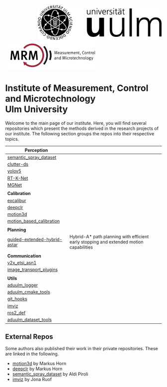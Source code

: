 <img align="right" src="https://github.com/uulm-mrm/.github/blob/main/imgs/Logo_uulm_Vorlage_100mm_schwarz.png" width="400">
<img src="https://github.com/uulm-mrm/.github/blob/main/imgs/Logo_MRM_Text-breit-en.png" width="300">

# Institute of Measurement, Control and Microtechnology <br>Ulm University
Welcome to the main page of our institute. Here, you will find several repositories which present the methods derived in the research projects of our institute.
The following section groups the repos into their respective topics.

|  Perception |   |
|---|---|
|  [semantic_spray_dataset](https://github.com/aldipiroli/semantic_spray_dataset) |   |
|  [clutter-ds](https://github.com/uulm-mrm/clutter-ds) |   |
| [yolov5](https://github.com/uulm-mrm/yolov5) |  |
|  [RT-K-Net](https://github.com/uulm-mrm/RT-K-Net)|   |
| [MGNet](https://github.com/uulm-mrm/MGNet) |   |
|  |  |
|  **Calibration** |   |
|  [excalibur](https://github.com/uulm-mrm/excalibur)|   |
| [deepclr](https://github.com/mhorn11/deepclr) |   |
|  [motion3d](https://github.com/mhorn11/motion3d)|   |
|  [motion_based_calibration](https://github.com/uulm-mrm/motion_based_calibration)|   |
|  |  |
|  **Planning** |  |
|   [guided-extended-hybrid-astar](https://github.com/uulm-mrm/guided-extended-hybrid-astar) |  Hybrid-A* path planning with efficient early stopping and extended motion capabilities   |
|  |  |
| **Communication** |  |
| [v2x_etsi_asn1](https://github.com/uulm-mrm/v2x_etsi_asn1) |   |
| [image_transport_plugins](https://github.com/uulm-mrm/image_transport_plugins) |   |
|  |  |
| **Utils**  |   |
| [aduulm_logger](https://github.com/uulm-mrm/aduulm_logger) |   |
| [aduulm_cmake_tools](https://github.com/uulm-mrm/aduulm_cmake_tools) |   |
| [git_hooks](https://github.com/uulm-mrm/git_hooks) |   |
| [imviz](https://github.com/joruof/imviz)|   |
| [ros2_def](https://github.com/uulm-mrm/ros2_def) |   |
| [aduulm_dataset_tools](https://github.com/uulm-mrm/aduulm_dataset_tools) |   |


## External Repos
Some authors also published their work in their private repositories. These are linked in the following.  
* [motion3d](https://github.com/mhorn11/motion3d) by Markus Horn
* [deepclr](https://github.com/mhorn11/deepclr) by Markus Horn
* [semantic_spray_dataset](https://github.com/aldipiroli/semantic_spray_dataset) by Aldi Piroli
* [imviz](https://github.com/joruof/imviz) by Jona Ruof
